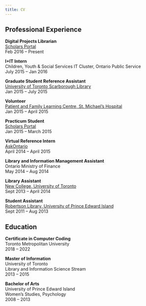 ```yaml
---
title: CV
---
```


## Professional Experience

**Digital Projects Librarian**<br>
[Scholars Portal](https://scholarsportal.info)<br>
Feb 2016 – Present

**I+IT Intern**<br>
Children, Youth & Social Services IT Cluster, Ontario Public Service<br>
July 2015 – Jan 2016

**Graduate Student Reference Assistant**<br>
[University of Toronto Scarborough Library](https://utsc.library.utoronto.ca/)<br>
Jan 2015 – July 2015

**Volunteer**<br>
[Patient and Family Learning Centre, St. Michael’s Hospital](http://www.stmichaelshospital.com/learn/patient-family-learning-centre.php)<br>
Jan 2015 – April 2015

**Practicum Student**<br>
[Scholars Portal](https://scholarsportal.info)<br>
Jan 2015 – March 2015

**Virtual Reference Intern**<br>
[AskOntario](https://www.ocls.ca/services/askontario)<br>
April 2014 – April 2015

**Library and Information Management Assistant**<br>
Ontario Ministry of Finance<br>
May 2014 – Aug 2014

**Library Assistant**<br>
[New College, University of Toronto](http://www.newcollege.utoronto.ca/academics/new-college-academic-programs/d-g-ivey-library/)<br>
Sept 2013 – April 2014

**Student Assistant**<br>
[Robertson Library, University of Prince Edward Island](https://library.upei.ca/)<br>
Sept 2011 – Aug 2013

## Education

**Certificate in Computer Coding**<br>
Toronto Metropolitan University<br>
2018 – 2022

**Master of Information**<br>
University of Toronto<br>
Library and Information Science Stream<br>
2013 – 2015

**Bachelor of Arts**<br>
University of Prince Edward Island<br>
Women’s Studies, Psychology<br>
2008 – 2013
